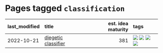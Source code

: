 # Pages tagged `classification`

|last_modified|title|est. idea maturity|tags
|:---|:---|---:|:---|
|2022-10-21|[diegetic classifier](../diegetic-classifier.md)|381|[![](https://img.shields.io/badge/tag-audio-5e378d)](../tags/audio.md) [![](https://img.shields.io/badge/tag-classification-394ee4)](../tags/classification.md) [![](https://img.shields.io/badge/tag-experimental-92ab1c)](../tags/experimental.md) [![](https://img.shields.io/badge/tag-text2audio-cc5ed7)](../tags/text2audio.md)|